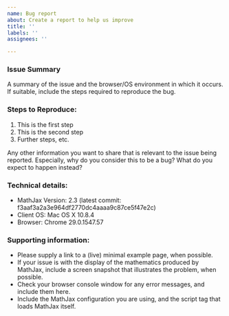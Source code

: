 ```yaml
---
name: Bug report
about: Create a report to help us improve
title: ''
labels: ''
assignees: ''

---
```


### Issue Summary

A summary of the issue and the browser/OS environment in which it occurs. If
suitable, include the steps required to reproduce the bug.

### Steps to Reproduce:

1. This is the first step
2. This is the second step
3. Further steps, etc.

Any other information you want to share that is relevant to the issue
being reported. Especially, why do you consider this to be a bug? What
do you expect to happen instead?

### Technical details:

* MathJax Version: 2.3 (latest commit: f3aaf3a2a3e964df2770dc4aaaa9c87ce5f47e2c)
* Client OS: Mac OS X 10.8.4
* Browser: Chrome 29.0.1547.57

### Supporting information:

 * Please supply a link to a (live) minimal example page, when possible.
 * If your issue is with the display of the mathematics produced by MathJax, include a screen snapshot that illustrates the problem, when possible.
 * Check your browser console window for any error messages, and include them here.
 * Include the MathJax configuration you are using, and the script tag that loads MathJax itself.
